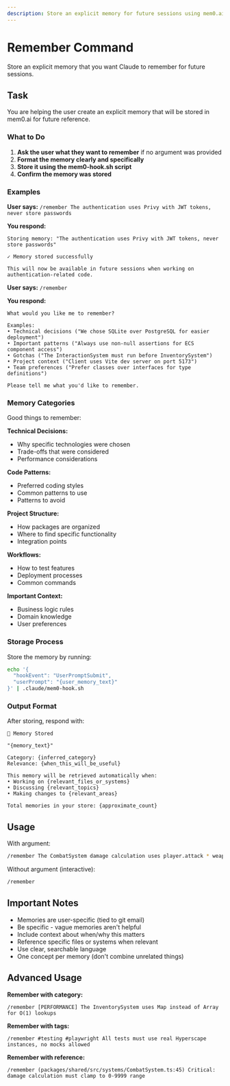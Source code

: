 ```yaml
---
description: Store an explicit memory for future sessions using mem0.ai integration
---
```


<!-- 
  CANONICAL LOCATION: This is the authoritative version used by the Claude plugin.
  Any duplicate at .claude/commands/remember.md is a symlink/pointer to this file.
-->

# Remember Command

Store an explicit memory that you want Claude to remember for future sessions.

## Task

You are helping the user create an explicit memory that will be stored in mem0.ai for future reference.

### What to Do

1. **Ask the user what they want to remember** if no argument was provided
2. **Format the memory clearly and specifically**
3. **Store it using the mem0-hook.sh script**
4. **Confirm the memory was stored**

### Examples

**User says:** `/remember The authentication uses Privy with JWT tokens, never store passwords`

**You respond:**
```
Storing memory: "The authentication uses Privy with JWT tokens, never store passwords"

✓ Memory stored successfully

This will now be available in future sessions when working on authentication-related code.
```

**User says:** `/remember`

**You respond:**
```
What would you like me to remember?

Examples:
• Technical decisions ("We chose SQLite over PostgreSQL for easier deployment")
• Important patterns ("Always use non-null assertions for ECS component access")
• Gotchas ("The InteractionSystem must run before InventorySystem")
• Project context ("Client uses Vite dev server on port 5173")
• Team preferences ("Prefer classes over interfaces for type definitions")

Please tell me what you'd like to remember.
```

### Memory Categories

Good things to remember:

**Technical Decisions:**
- Why specific technologies were chosen
- Trade-offs that were considered
- Performance considerations

**Code Patterns:**
- Preferred coding styles
- Common patterns to use
- Patterns to avoid

**Project Structure:**
- How packages are organized
- Where to find specific functionality
- Integration points

**Workflows:**
- How to test features
- Deployment processes
- Common commands

**Important Context:**
- Business logic rules
- Domain knowledge
- User preferences

### Storage Process

Store the memory by running:

```bash
echo '{
  "hookEvent": "UserPromptSubmit",
  "userPrompt": "{user_memory_text}"
}' | .claude/mem0-hook.sh
```

### Output Format

After storing, respond with:

```
📝 Memory Stored

"{memory_text}"

Category: {inferred_category}
Relevance: {when_this_will_be_useful}

This memory will be retrieved automatically when:
• Working on {relevant_files_or_systems}
• Discussing {relevant_topics}
• Making changes to {relevant_areas}

Total memories in your store: {approximate_count}
```

## Usage

With argument:
```bash
/remember The CombatSystem damage calculation uses player.attack * weapon.damage / target.defense
```

Without argument (interactive):
```bash
/remember
```

## Important Notes

- Memories are user-specific (tied to git email)
- Be specific - vague memories aren't helpful
- Include context about when/why this matters
- Reference specific files or systems when relevant
- Use clear, searchable language
- One concept per memory (don't combine unrelated things)

## Advanced Usage

**Remember with category:**
```
/remember [PERFORMANCE] The InventorySystem uses Map instead of Array for O(1) lookups
```

**Remember with tags:**
```
/remember #testing #playwright All tests must use real Hyperscape instances, no mocks allowed
```

**Remember with reference:**
```
/remember (packages/shared/src/systems/CombatSystem.ts:45) Critical: damage calculation must clamp to 0-9999 range
```

